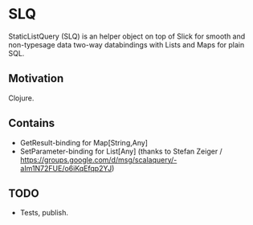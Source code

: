 # SLQ

StaticListQuery (SLQ) is an helper object on top of Slick for smooth and non-typesage
data two-way databindings with Lists and Maps for plain SQL.

## Motivation

Clojure.

## Contains

* GetResult-binding for Map[String,Any]
* SetParameter-binding for List[Any] (thanks to Stefan Zeiger / https://groups.google.com/d/msg/scalaquery/-aIm1N72FUE/o6iKqEfqp2YJ)

## TODO

* Tests, publish.

